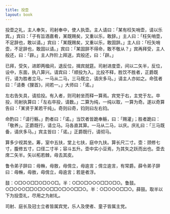```yaml
---
title: 投壶
layout: book
---
```


投壶之礼，主人奉矢，司射奉中，使人执壶。主人请曰：「某有枉矢哨壶，请以乐宾。」宾曰：「子有旨酒嘉肴，某既赐矣，又重以乐，敢辞。」主人曰：「枉矢哨壶，不足辞也，敢以请。」宾曰：「某既赐矣，又重以乐，敢固辞。」主人曰：「枉矢哨壶，不足辞也，敢固以请。」宾曰：「某固辞不得命，敢不敬从？」宾再拜受，主人般还，曰：「辟。」主人阼阶上拜送，宾般还，曰：「辟。」

已拜，受矢，进即两楹间，退反位，揖宾就筵。司射进度壶，间以二矢半，反位，设中，东面，执八算兴。请宾曰：「顺投为入。比投不释，胜饮不胜者，正爵既行，请为胜者立马，一马从二马，三马既立，请庆多马。」请主人亦如之。命弦者曰：「请奏《狸首》，间若一。」大师曰：「诺。」

左右告矢具，请拾投。有入者，则司射坐而释一算焉。宾党于右，主党于左。卒投，司射执算曰：「左右卒投，请数。」二算为纯，一纯以取，一算为奇。遂以奇算告曰：「某贤于某若干纯」。奇则曰奇，钧则曰左右钧。

命酌曰：「请行觞。」酌者曰：「诺。」当饮者皆跪奉觞，曰：「赐灌」；胜者跪曰：「敬养」。正爵既行，请立马。马各直其算。一马从二马，以庆。庆礼曰：「三马既备，请庆多马。」宾主皆曰：「诺。」正爵既行，请彻马。

算多少视其坐。筹，室中五扶，堂上七扶，庭中九扶。算长尺二寸。壶：颈修七寸，腹修五寸，口径二寸半；容斗五升。壶中实小豆焉，为其矢之跃而出也。壶去席二矢半。矢以柘若棘，毋去其皮。

鲁令弟子辞曰：毋幠，毋敖，毋偝立，毋逾言；偝立逾言，有常爵。薛令弟子辞曰：毋幠，毋敖，毋偝立，毋逾言；若是者浮。

鼓：○□○○□□○□○○□。半：○□○□○○○□□○□○。鲁鼓。○□○○○□□○□○○□□○□○○□□○。半：○□○○○□□○。薛鼓。取半以下为投壶礼，尽用之为射礼。

司射、庭长及冠士立者皆属宾党，乐人及使者、童子皆属主党。

